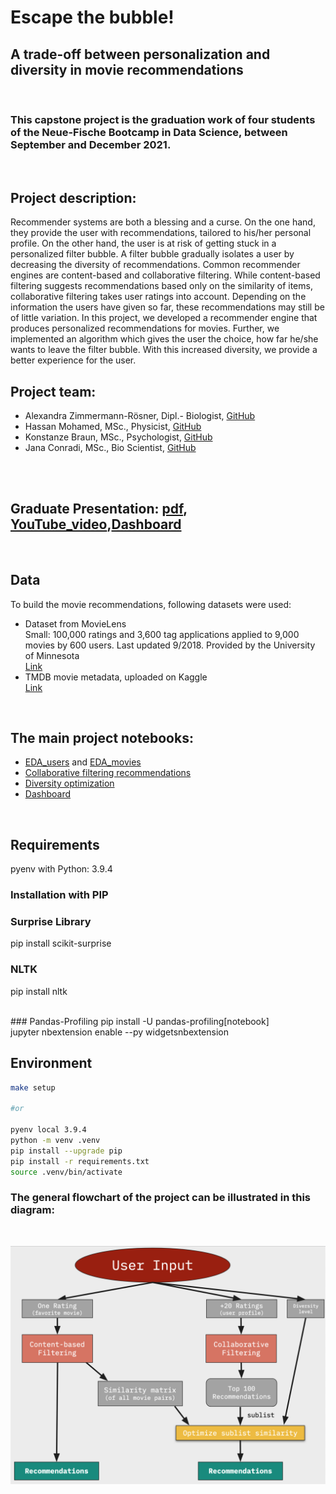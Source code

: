 



# Escape the bubble! 
## A trade-off between personalization and diversity in movie recommendations

<br>

### This capstone project is the graduation work of four students of the Neue-Fische Bootcamp in Data Science, between September and December 2021. 

<br>

## Project description:

Recommender systems are both a blessing and a curse. On the one hand, they provide the user with recommendations, tailored to his/her personal profile. On the other hand, the user is at risk of getting stuck in a personalized filter bubble.
A filter bubble gradually isolates a user by decreasing the diversity of recommendations.
Common recommender engines are content-based and collaborative filtering. While content-based filtering suggests recommendations based only on the similarity of items, collaborative filtering takes user ratings into account. Depending on the information the users have given so far, these recommendations may still be of little variation. 
In this project, we developed a recommender engine that produces personalized recommendations for movies. Further, we implemented an algorithm which gives the user the choice, how far he/she wants to leave the filter bubble. With this increased diversity, we provide a better experience for the user.



## Project team:
- Alexandra Zimmermann-Rösner, Dipl.- Biologist, [GitHub](https://github.com/AlexaZiRo/)
- Hassan Mohamed, MSc., Physicist, [GitHub](https://github.com/flux511/)
- Konstanze Braun, MSc., Psychologist, [GitHub](https://github.com/konni-b/)
- Jana Conradi, MSc.,  Bio Scientist, [GitHub](https://github.com/JanaConradi/) 



<br>


<br> 

## Graduate Presentation: [pdf](https://github.com/flux511/recommender-system-capstone/blob/main/presentation/Escape_the_bubble_presentation.pdf), [YouTube_video](https://www.youtube.com/watch?v=U-Fmn2jkK7w&t=834s),[Dashboard](https://dashboard-movie.herokuapp.com/)

<br>

## Data

To build the movie recommendations, following datasets were used:
+ Dataset from MovieLens<br>
Small: 100,000 ratings and 3,600 tag applications applied to 9,000 movies by 600 users. Last updated 9/2018. Provided by the University of Minnesota<br>
[Link](https://grouplens.org/datasets/movielens/)
+ TMDB movie metadata, uploaded on Kaggle<br>
[Link](https://www.kaggle.com/rounakbanik/movie-recommender-systems/data)

<br>

## The main project notebooks:
- [EDA_users](https://github.com/flux511/recommender-system-capstone/blob/main/notebooks/1_EDA_Users.ipynb) and [EDA_movies](https://github.com/flux511/recommender-system-capstone/blob/main/notebooks/1_EDA_Movies.ipynb)
- [Collaborative filtering recommendations](https://github.com/flux511/recommender-system-capstone/blob/main/notebooks/6_top_n_recommendations.ipynb)
- [Diversity optimization](https://github.com/flux511/recommender-system-capstone/blob/main/notebooks/9b_optimizing_diversity.ipynb) 
- [Dashboard](https://github.com/flux511/recommender-system-capstone/blob/main/notebooks/8b_Dashboard.ipynb)  

<br>

## Requirements
pyenv with Python: 3.9.4

### Installation with PIP
### Surprise Library

pip install scikit-surprise
<br>

### NLTK
pip install nltk<br>


<br>
### Pandas-Profiling
pip install -U pandas-profiling[notebook]<br>
jupyter nbextension enable --py widgetsnbextension
<br>

## Environment
```BASH
make setup 

#or 

pyenv local 3.9.4
python -m venv .venv
pip install --upgrade pip
pip install -r requirements.txt
source .venv/bin/activate
```
### The general flowchart of the project can be illustrated in this diagram:
<br>

![Alt text](./images/recsys_flowchart.png?raw=true "Title")